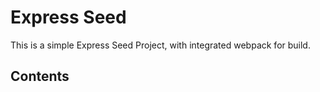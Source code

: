 # Express Seed
This is a simple Express Seed Project, with integrated webpack for build.

## Contents